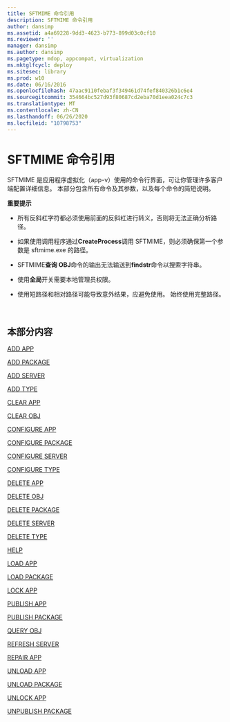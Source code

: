 ```yaml
---
title: SFTMIME 命令引用
description: SFTMIME 命令引用
author: dansimp
ms.assetid: a4a69228-9dd3-4623-b773-899d03c0cf10
ms.reviewer: ''
manager: dansimp
ms.author: dansimp
ms.pagetype: mdop, appcompat, virtualization
ms.mktglfcycl: deploy
ms.sitesec: library
ms.prod: w10
ms.date: 06/16/2016
ms.openlocfilehash: 47aac9110febaf3f349461d74fef840326b1c6e4
ms.sourcegitcommit: 354664bc527d93f80687cd2eba70d1eea024c7c3
ms.translationtype: MT
ms.contentlocale: zh-CN
ms.lasthandoff: 06/26/2020
ms.locfileid: "10798753"
---
```

# SFTMIME 命令引用


SFTMIME 是应用程序虚拟化（app-v）使用的命令行界面，可让你管理许多客户端配置详细信息。 本部分包含所有命令及其参数，以及每个命令的简短说明。

**重要提示**  
-   所有反斜杠字符都必须使用前面的反斜杠进行转义，否则将无法正确分析路径。

-   如果使用调用程序通过**CreateProcess**调用 SFTMIME，则必须确保第一个参数是 sftmime.exe 的路径。

-   SFTMIME**查询 OBJ**命令的输出无法输送到**findstr**命令以搜索字符串。

-   使用**全局**开关需要本地管理员权限。

-   使用短路径和相对路径可能导致意外结果，应避免使用。 始终使用完整路径。

 

## 本部分内容


[ADD APP](add-app.md)

[ADD PACKAGE](add-package.md)

[ADD SERVER](add-server.md)

[ADD TYPE](add-type.md)

[CLEAR APP](clear-app.md)

[CLEAR OBJ](clear-obj.md)

[CONFIGURE APP](configure-app.md)

[CONFIGURE PACKAGE](configure-package.md)

[CONFIGURE SERVER](configure-server.md)

[CONFIGURE TYPE](configure-type.md)

[DELETE APP](delete-app.md)

[DELETE OBJ](delete-obj.md)

[DELETE PACKAGE](delete-package.md)

[DELETE SERVER](delete-server.md)

[DELETE TYPE](delete-type.md)

[HELP](help.md)

[LOAD APP](load-app.md)

[LOAD PACKAGE](load-package.md)

[LOCK APP](lock-app.md)

[PUBLISH APP](publish-app.md)

[PUBLISH PACKAGE](publish-package.md)

[QUERY OBJ](query-obj.md)

[REFRESH SERVER](refresh-server.md)

[REPAIR APP](repair-app.md)

[UNLOAD APP](unload-app.md)

[UNLOAD PACKAGE](unload-package.md)

[UNLOCK APP](unlock-app.md)

[UNPUBLISH PACKAGE](unpublish-package.md)

 

 






